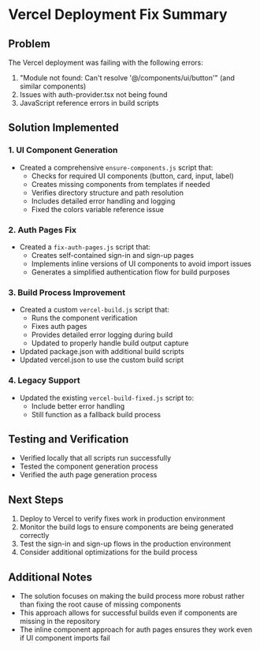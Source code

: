 # Vercel Deployment Fix Summary

## Problem
The Vercel deployment was failing with the following errors:
1. "Module not found: Can't resolve '@/components/ui/button'" (and similar components)
2. Issues with auth-provider.tsx not being found
3. JavaScript reference errors in build scripts

## Solution Implemented

### 1. UI Component Generation
- Created a comprehensive `ensure-components.js` script that:
  - Checks for required UI components (button, card, input, label)
  - Creates missing components from templates if needed
  - Verifies directory structure and path resolution
  - Includes detailed error handling and logging
  - Fixed the colors variable reference issue

### 2. Auth Pages Fix
- Created a `fix-auth-pages.js` script that:
  - Creates self-contained sign-in and sign-up pages
  - Implements inline versions of UI components to avoid import issues
  - Generates a simplified authentication flow for build purposes

### 3. Build Process Improvement
- Created a custom `vercel-build.js` script that:
  - Runs the component verification
  - Fixes auth pages
  - Provides detailed error logging during build
  - Updated to properly handle build output capture
- Updated package.json with additional build scripts
- Updated vercel.json to use the custom build script

### 4. Legacy Support
- Updated the existing `vercel-build-fixed.js` script to:
  - Include better error handling
  - Still function as a fallback build process

## Testing and Verification
- Verified locally that all scripts run successfully
- Tested the component generation process
- Verified the auth page generation process

## Next Steps
1. Deploy to Vercel to verify fixes work in production environment
2. Monitor the build logs to ensure components are being generated correctly
3. Test the sign-in and sign-up flows in the production environment
4. Consider additional optimizations for the build process

## Additional Notes
- The solution focuses on making the build process more robust rather than fixing the root cause of missing components
- This approach allows for successful builds even if components are missing in the repository
- The inline component approach for auth pages ensures they work even if UI component imports fail